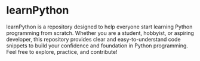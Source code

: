 # learnPython
learnPython is a repository designed to help everyone start learning Python programming from scratch.  Whether you are a student, hobbyist, or aspiring developer, this repository provides clear and easy-to-understand code snippets to build your confidence and foundation in Python programming. Feel free to explore, practice, and contribute!

